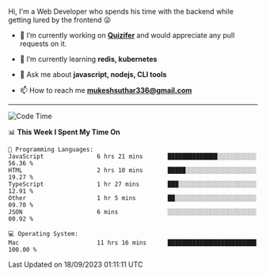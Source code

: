 Hi, I'm a Web Developer who spends his time with the backend while getting lured by the frontend 😜

- 🔭 I’m currently working on **[Quizifer](https://github.com/SutharMukesh/Quizifer/)** and would appreciate any pull requests on it.

- 🌱 I’m currently learning **redis, kubernetes**

- 💬 Ask me about **javascript, nodejs, CLI tools**

- 📫 How to reach me **mukeshsuthar336@gmail.com**

---
<!--START_SECTION:waka-->
![Code Time](http://img.shields.io/badge/Code%20Time-2%2C516%20hrs%2042%20mins-blue)

📊 **This Week I Spent My Time On** 

```text
💬 Programming Languages: 
JavaScript               6 hrs 21 mins       ██████████████░░░░░░░░░░░   56.36 % 
HTML                     2 hrs 10 mins       █████░░░░░░░░░░░░░░░░░░░░   19.27 % 
TypeScript               1 hr 27 mins        ███░░░░░░░░░░░░░░░░░░░░░░   12.91 % 
Other                    1 hr 5 mins         ██░░░░░░░░░░░░░░░░░░░░░░░   09.70 % 
JSON                     6 mins              ░░░░░░░░░░░░░░░░░░░░░░░░░   00.92 % 

💻 Operating System: 
Mac                      11 hrs 16 mins      █████████████████████████   100.00 % 
```


 Last Updated on 18/09/2023 01:11:11 UTC
<!--END_SECTION:waka-->
